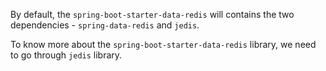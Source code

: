 
By default, the `spring-boot-starter-data-redis` will contains the two dependencies - `spring-data-redis` and `jedis`.

To know more about the `spring-boot-starter-data-redis` library, we need to go through `jedis` library.